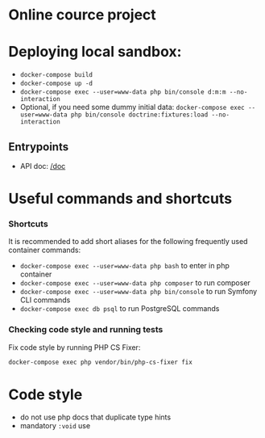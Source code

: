 Online cource project
==========

Deploying local sandbox:
==========

* ```docker-compose build```
* ```docker-compose up -d```
* ```docker-compose exec --user=www-data php bin/console d:m:m --no-interaction```
* Optional, if you need some dummy initial data: ```docker-compose exec --user=www-data php bin/console doctrine:fixtures:load --no-interaction```
## Entrypoints
* API doc: [/doc](http://localhost/api/doc)

Useful commands and shortcuts
==========

### Shortcuts
It is recommended to add short aliases for the following frequently used container commands:

* `docker-compose exec --user=www-data php bash` to enter in php container
* `docker-compose exec --user=www-data php composer` to run composer
* `docker-compose exec --user=www-data php bin/console` to run Symfony CLI commands
* `docker-compose exec db psql` to run PostgreSQL commands


### Checking code style and running tests
Fix code style by running PHP CS Fixer:
```bash
docker-compose exec php vendor/bin/php-cs-fixer fix
```

Code style
==========
* do not use php docs that duplicate type hints
* mandatory `:void` use
